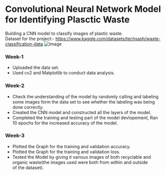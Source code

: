 # Convolutional Neural Network Model for Identifying Plasctic Waste
Building a CNN model to classify images of plastic waste.<br>
Dataset for the project:- https://www.kaggle.com/datasets/techsash/waste-classification-data
![image](https://github.com/user-attachments/assets/af5b24a0-36d9-4bc9-bd18-a6263a274844)

### Week-1
- Uploaded the data set.
- Used cv2 and Matplotlib to conduct data analysis.

### Week-2
- Check the understanding of the model by randomly calling and labeling some images form the data set to see whether the labeling was being done correctly.
- Created the CNN model and constructed all the layers of the model.
- Completed the training and testing part of the model devlopement, Ran 10 epochs for the increased accuracy of the model.

### Week-3
- Plotted the Graph for the training and validation accuracy.
- Plotted the Graph for the training and validation loss.
- Tested the Model by giving it various images of both recyclable and organic waste(the images used were both from within and outside of the dataset).
